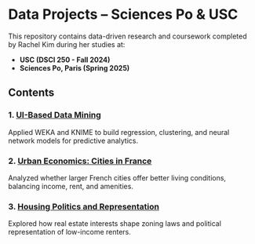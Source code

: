 # Data Projects – Sciences Po & USC

This repository contains data-driven research and coursework completed by Rachel Kim during her studies at:
- **USC (DSCI 250 - Fall 2024)**  
- **Sciences Po, Paris (Spring 2025)**

## Contents

### 1. [UI-Based Data Mining](./ui-data-mining)
Applied WEKA and KNIME to build regression, clustering, and neural network models for predictive analytics.

### 2. [Urban Economics: Cities in France](./urban-economics-france)
Analyzed whether larger French cities offer better living conditions, balancing income, rent, and amenities.

### 3. [Housing Politics and Representation](./housing-politics-representation)
Explored how real estate interests shape zoning laws and political representation of low-income renters.

